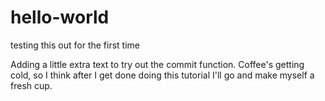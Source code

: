 # hello-world
testing this out for the first time

Adding a little extra text to try out the commit function.  Coffee's getting cold, so I think after I get done doing this tutorial I'll go and make myself a fresh cup.
